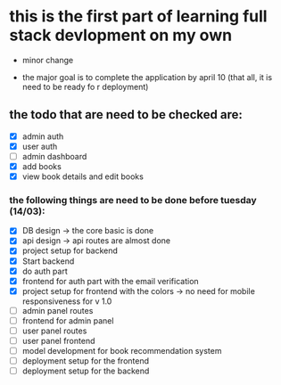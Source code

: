 # this is the first part of learning full stack devlopment on my own

- minor change

- the major goal is to complete the application by april 10 (that all, it is need to be ready fo r deployment)

## the todo that are need to be checked are:

- [x] admin auth
- [x] user auth
- [ ] admin dashboard
- [x] add books
- [x] view book details and edit books

### the following things are need to be done before tuesday (14/03):

- [x] DB design -> the core basic is done
- [x] api design -> api routes are almost done
- [x] project setup for backend
- [x] Start backend
- [x] do auth part
- [x] frontend for auth part with the email verification
- [x] project setup for frontend with the colors -> no need for mobile responsiveness for v 1.0
- [ ] admin panel routes
- [ ] frontend for admin panel
- [ ] user panel routes
- [ ] user panel frontend
- [ ] model development for book recommendation system
- [ ] deployment setup for the frontend
- [ ] deployment setup for the backend

